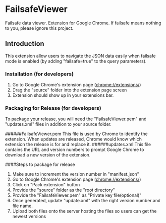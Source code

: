 FailsafeViewer
==============

Failsafe data viewer. Extension for Google Chrome. If failsafe means nothing to you, please ignore this project.

## Introduction
This extension allow users to navigate the JSON data easily when failsafe mode is enabled (by adding "failsafe=true" to the query parameters).

### Installation (for developers)
1. Go to Google Chrome's extension page (<chrome://extensions/>)
2. Drag the "source" folder into the extension page screen
3. Extension should show up in your extensions bar.

### Packaging for Release (for developers)
To package your release, you will need the "FailsafeViewer.pem" and "updates.xml" files in addition to your source folder.

######FailsafeViewer.pem
This file is used by Chrome to identify the extension. When updates are released, Chrome would know which extension the release is for and replace it.
######updates.xml
This file contains the URL and version numbers to prompt Google Chrome to download a new version of the extension.

####Steps to package for release

1. Make sure to increment the version number in "manifest.json"
2. Go to Google Chrome's extension page (<chrome://extensions/>)
3. Click on "Pack extension" button
4. Provide the "source" folder as the "root directory"
5. Provide the "FailsafeViewer.pem" as "Private key file(optional)"
6. Once generated, update "update.xml" with the right version number and file name.
7. Upload both files onto the server hosting the files so users can get the newest versions





